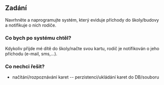 ## Zadání

Navrhněte a naprogramujte systém, který eviduje příchody do školy/budovy a notifikuje o nich rodiče.

### Co bych po systému chtěl?

Kdykoliv přijde mé dítě do školy/načte svou kartu,
rodič je notifikován o jeho příchodu (e-mail, sms,...).

### Co nechci řešit?
- načítání/rozpoznávání karet
-- perzistenci/ukládání karet do DB/souboru

